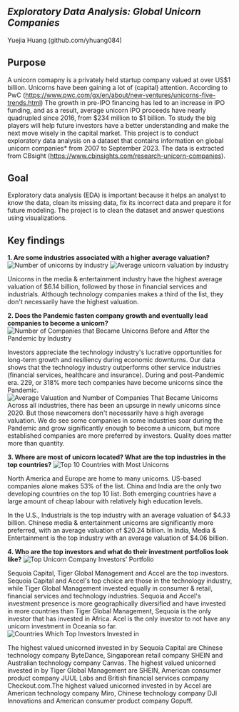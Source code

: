 
## _Exploratory Data Analysis: Global Unicorn Companies_
Yuejia Huang (github.com/yhuang084)
## Purpose
A unicorn comapny is a privately held startup company valued at over US$1 billion. Unicorns have been gaining a lot of (capital) attention. According to PwC (https://www.pwc.com/gx/en/about/new-ventures/unicorns-five-trends.html)  The growth in pre-IPO financing has led to an increase in IPO funding, and as a result, average unicorn IPO proceeds have nearly quadrupled since 2016, from $234 million to $1 billion. To study the big players will help future investors have a better understanding and make the next move wisely in the capital market.
This project is to conduct exploratory data analysis on a dataset that contains information on global unicorn companies* from 2007 to September 2023. The data is extracted from CBsight (https://www.cbinsights.com/research-unicorn-companies).

## Goal
Exploratory data analysis (EDA) is important because it helps an analyst to know the data, clean its missing data, fix its incorrect data and prepare it for future modeling. The project is to clean the dataset and answer questions using visualizations.

## Key findings

**1. Are some industries associated with a higher average valuation?**
![Number of unicorns by industry](https://live.staticflickr.com/65535/53237134214_6230664ddb_z.jpg)
![Average unicorn valuation by industry](https://live.staticflickr.com/65535/53236763111_f8cf5451c1_z.jpg)

Unicorns in the media & entertainment industry have the highest average valuation of $6.14 billion, followed by those in financial services and industrials. Although technology companies makes a third of the list, they don't necessarily have the highest valuation.

**2. Does the Pandemic fasten company growth and eventually lead companies to become a unicorn?**
![Number of Companies that Became Unicorns Before and After the Pandemic by Industry](https://live.staticflickr.com/65535/53237065598_7e2ee761c9_z.jpg)

Investors appreciate the technology industry's lucrative opportunities for long-term growth and resiliency during economic downturns. Our data shows that the technology industry outperforms other service industries (financial services, healthcare and insurance). During and post-Pandemic era. 229, or 318% more tech companies have become unicorns since the Pandemic.
![Average Valuation and Number of Companies That Became Unicorns](https://live.staticflickr.com/65535/53235906112_64461c0513_z.jpg)
Across all industries, there has been an upsurge in newly unicorns since 2020. But those newcomers don't necessarily have a high average valuation. We do see some companies in some industries soar during the Pandemic and grow significantly enough to become a unicorn, but more established companies are more preferred by investors. Quality does matter more than quantity.

**3. Where are most of unicorn located? What are the top industries in the top countries?**
![Top 10 Countries with Most Unicorns]([https://live.staticflickr.com/65535/53237259240_a2a3a07f31_c.jpg](https://live.staticflickr.com/65535/53237259240_87080d09e3_o.png))

North America and Europe are home to many unicorns. US-based companies alone makes 53% of the list. China and India are the only two developing countries on the top 10 list. Both emerging countries have a large amount of cheap labour with relatively high education levels. 
    
In the U.S., Industrials is the top industry with an average valuation of $4.33 billion. Chinese media & entertainment unicorns are significantly more preferred, with an average valuation of $20.24 billion. In India, Media & Entertainment is the top industry with an average valuation of $4.06 billion.
    
**4. Who are the top investors and what do their investment portfolios look like?**
![Top Unicorn Company Investors&#x27; Portfolio](https://live.staticflickr.com/65535/53236763136_4f4135cdb3_c.jpg)

Sequoia Capital, Tiger Global Management and Accel are the top investors. Sequoia Capital and Accel's top choice are those in the technology industry, while Tiger Global Management invested equally in consumer & retail, financial services and technology industries. Sequoia and Accel's investment presence is more geographically diversified and have invested in more countries than Tiger Global Management, Sequoia is the only investor that has invested in Africa. Acel is the only investor to not have any unicorn investment in Oceania so far. 
![Countries Which Top Investors Invested in](https://live.staticflickr.com/65535/53236763141_e09251b253_c.jpg)

The highest valued unicorned invested in by Sequoia Capital are Chinese technology company ByteDance, Singaporean retail company SHEIN and Australian technology company Canvas. The highest valued unicorned invested in by Tiger Global Management are SHEIN, American consumer product company JUUL Labs and British financial services company Checkout.com.The highest valued unicorned invested in by Accel are American technology company Miro, Chinese technology company DJI Innovations and American consumer product company Gopuff.
